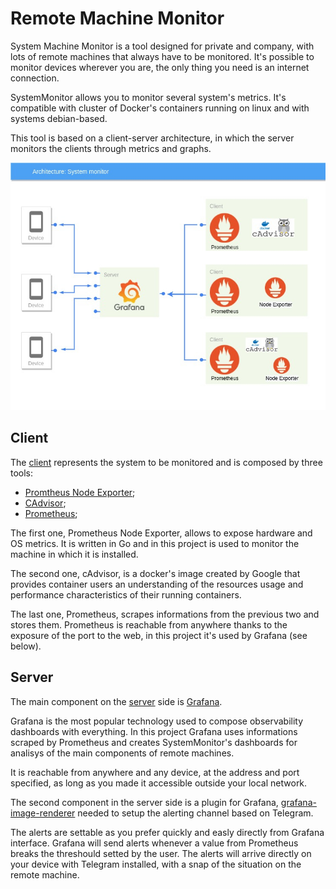 # Remote Machine Monitor

System Machine Monitor is a tool designed for private and company, with lots of remote machines that always have to be monitored. It's possible to monitor devices wherever you are, the only thing you need is an internet connection.

SystemMonitor allows you to monitor several system's metrics. It's compatible with cluster of Docker's containers running on linux and with systems debian-based.

This tool is based on a client-server architecture, in which the server monitors the clients through metrics and graphs.

![Architecture](projectImage.jpg)

## Client

The [client](SystemMonitor/Client) represents the system to be monitored and is composed by three tools:
- [Promtheus Node Exporter](https://github.com/prometheus/node_exporter);
- [CAdvisor](https://github.com/google/cadvisor);
- [Prometheus](https://prometheus.io/);

The first one, Prometheus Node Exporter, allows to expose hardware and OS metrics. It is written in Go and in this project is used to monitor the machine in which it is installed.

The second one, cAdvisor, is a docker's image created by Google that provides container users an understanding of the resources usage and performance characteristics of their running containers.

The last one, Prometheus, scrapes informations from the previous two and stores them. Prometheus is reachable from anywhere thanks to the exposure of the port to the web, in this project it's used by Grafana (see below).  

## Server

The main component on the [server](SystemMonitor/Server) side is [Grafana](https://grafana.com/).

Grafana is the most popular technology used to compose observability dashboards with everything. 
In this project Grafana uses informations scraped by Prometheus and creates SystemMonitor's dashboards for analisys of the main components of remote machines.

It is reachable from anywhere and any device, at the address and port specified, as long as you made it accessible outside your local network. 

The second component in the server side is a plugin for Grafana, [grafana-image-renderer](https://grafana.com/grafana/plugins/grafana-image-renderer) needed to setup the alerting channel based on Telegram.

The alerts are settable as you prefer quickly and easly directly from Grafana interface. Grafana will send alerts whenever a value from Prometheus breaks the threshould setted by the user. The alerts will arrive directly on your device with Telegram installed, with a snap of the situation on the remote machine.
